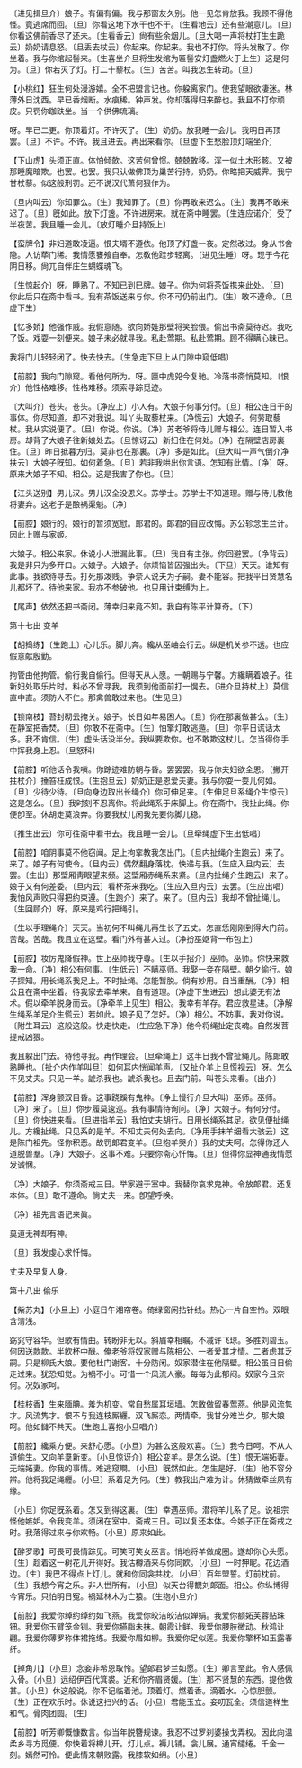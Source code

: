 <!-- { "loadSidebar": true } -->
〔进见揖旦介〕娘子。有偏有偏。我与那窗友久别。他一见怎肯放我。我顾不得他怪。竟逃席而回。〔旦〕你看这地下水干也不干。〔生看地云〕还有些潮意儿。〔旦〕你看这佛前香尽了还未。〔生看香云〕尙有些余烟儿。〔旦大喝一声将杖打生生跪云〕奶奶请息怒。〔旦丢去杖云〕你起来。你起来。我也不打你。将头发散了。你坐着。我与你绾起髻来。〔生喜坐介旦将生发绾为匾髻安灯盏燃火于上生〕这是何为。〔旦〕你若灭了灯。打二十藜杖。〔生〕苦苦。叫我怎生转动。〔旦〕 

【小桃红】狂生何处漫游嬉。全不把盟言记也。你躱离家门。使我望眼欲凄迷。林薄外日沈西。早已香烟断。水痕稀。钟声发。你却落得归来醉也。我且不打你顽皮。只罚你跏趺坐。当一个供佛琉璃。

呀。早已二更。你顶着灯。不许灭了。〔生〕奶奶。放我睡一会儿。我明日再顶罢。〔旦〕不许。不许。我且进去。再出来看你。〔旦虚下生愁脸顶灯端坐介〕 

【下山虎】头须正直。体怕倾欹。这苦何曾惯。兢兢敢移。浑一似土木形骸。又被那睡魔暗欺。也罢。也罢。我只认做佛顶为巢苦行持。奶奶。你略把天威霁。我宁甘杖藜。似这般刑罚。还不说汉代萧何狠作为。

〔旦内叫云〕你知罪么。〔生〕我知罪了。〔旦〕你再敢来迟么。〔生〕我再不敢来迟了。〔旦〕旣如此。放下灯盏。不许进房来。就在斋中睡罢。〔生连应诺介〕受了半夜苦。我且睡一会儿。〔放灯睡介旦持饭上〕 

【蛮牌令】非妇道敢凌逼。恨夫壻不遵依。他顶了灯盏一夜。定然改过。身从书舍隐。人访荜门稀。我情愿饔飧自奉。怎敎他跬步轻离。〔进见生睡〕呀。现于今花阴日移。尙兀自伴庄生蝴蝶魂飞。

〔生惊起介〕呀。睡熟了。不知已到巳牌。娘子。你为何将茶饭携来此处。〔旦〕你此后只在斋中看书。我有茶饭送来与你。你不可仍前出门。〔生〕敢不遵命。〔旦虚下生〕 

【忆多娇】他强作威。我假意随。欲向娇娃那壁将笑脸偎。偷出书斋莫待迟。我吃了饭。戏耍一刻便来。娘子未必就寻我。私赴莺期。私赴莺期。顾不得瞒心昧已。

我将门儿轻轻闭了。快去快去。〔生急走下旦上从门隙中窥低唱〕 

【前腔】我向门隙窥。看他何所为。呀。匣中虎兕今复驰。冷落书斋悄莫知。〔恨介〕他性格难移。性格难移。须索寻踪觅迹。

〔大叫介〕苍头。苍头。〔净应上〕小人有。大娘子何事分付。〔旦〕相公连日干的事体。你尽知道。却不对我说。叫丫头取藜杖来。〔净慌云〕大娘子。何劳取藜杖。我从实说便了。〔旦〕你说。你说。〔净〕苏老爷将侍儿赠与相公。连日暂入书房。却背了大娘子往新娘处去。〔旦惊讶云〕新妇住在何处。〔净〕在隔壁店房裏住。〔旦〕昨日抵暮方归。莫非也在那裏。〔净〕多是如此。〔旦大叫一声气倒介净扶云〕大娘子旣知。如何着急。〔旦〕若非我哄出你言语。怎知有此情。〔净〕呀。原来大娘子不知。相公。这是我害了你也。〔旦〕 

【江头送别】男儿汉。男儿汉全没恩义。苏学士。苏学士不知道理。赠与侍儿教他将妻弃。这老子是酿祸渠魁。〔净〕 

【前腔】娘行的。娘行的暂须宽慰。郞君的。郞君的自应改悔。苏公轸念生兰计。因此上赠与家姬。

大娘子。相公来家。休说小人泄漏此事。〔旦〕我自有主张。你回避罢。〔净背云〕我是非只为多开口。大娘子。大娘子。你烦恼皆因强出头。〔下旦〕天天。谁知有此事。我欲待寻去。打死那泼贱。争奈人说夫为子嗣。妻不能容。把我平日贤慧名儿都坏了。待他来家。我亦不参破他。也只用计束缚为上。 

【尾声】依然还把书斋闭。薄幸归来竟不知。我自有陈平计算奇。〔下〕 

第十七出
变羊

【胡捣练】〔生跑上〕心儿乐。脚儿奔。纔从巫岫会行云。纵是机关参不透。也应假意献殷勤。

拘管由他拘管。偷行我自偷行。但得天从人愿。一朝赐与宁馨。方纔瞒着娘子。往新妇处取乐片时。料必不曾寻我。我须到他面前打一愰去。〔进介旦持杖上〕莫信直中直。须防人不仁。那禽兽敢过来也。〔生见旦〕 

【锁南枝】苔封砌云掩关。娘子。长日如年易困人。〔旦〕你在那裏做甚么。〔生〕在静室把香焚。〔旦〕你敢不在斋中。〔生〕怕擎灯敢逃遁。〔旦〕你平日谎话太多。我不肯信。〔生〕虚头话没半分。我纵要欺你。也不敢欺这杖儿。怎当得你手中挥我身上忍。〔旦怒科〕 

【前腔】听他话令我嗔。你踪迹难防朝与昏。罢罢罢。我与你夫妇欲全恩。〔撇开拄杖介〕捶笞枉成恨。〔生抱旦云〕奶奶正是恩爱夫妻。我与你耍一耍儿何如。〔旦〕少待少待。〔旦向身边取出长绳介〕你可伸足来。〔生伸足旦系绳介生惊云〕这是怎么。〔旦〕我时刻不忍离你。将此绳系于床脚上。你在斋中。我扯此绳。你便卽至。休胡走莫浪奔。你要我杖儿闲我先要你脚儿稳。

〔推生出云〕你可往斋中看书去。我且睡一会儿。〔旦牵绳虚下生出低唱〕 

【前腔】咱阴事莫不他窃闻。足上拘挛教我怎出门。〔旦内扯绳介生跑云〕来了。来了。娘子有何使令。〔旦内云〕偶然翻身落枕。快递与我。〔生应入旦内云〕去罢。〔生出〕那壁厢靑眼望来频。这壁厢赤绳系来紧。〔旦内扯绳介生跑云〕来了。娘子又有何差委。〔旦内云〕看杯茶来我吃。〔生应入旦内云〕去罢。〔生应出唱〕我怕风声败只得把约束遵。〔生跑介〕来了。来了。〔旦内云〕我却不曾扯绳儿。〔生回顾介〕呀。原来是鸡行把绳引。

〔生以手理绳介〕天天。当初何不叫绳儿再生长了五丈。怎直恁刚刚到得大门前。苦哉。苦哉。我且立在这壁。看门外有甚人过。〔净扮巫妪背一布包上〕 

【前腔】妆厉鬼降假神。世上巫师我夺尊。〔生以手招介〕巫师。巫师。你快来救我一命。〔净〕相公有何事。〔生低云〕不瞒巫师。我娶一妾在隔壁。朝夕偷行。娘子探知。用长绳系我足上。不时扯绳。怎能暂脱。倘有妙用。自当重酬。〔净〕相公且在斋中坐着。待我家去牵羊来。自有道理。〔净虚下生进云〕想此婆无有法术。假以牵羊脱身而去。〔净牵羊上见生〕相公。我幸有羊存。君应救星进。〔净解生绳系羊足介生慌云〕若如此。娘子见了怎好。〔净〕相公。不妨事。我对你说。〔附生耳云〕这般这般。快走快走。〔生应急下净〕他今将绳扯定丧魂。自然发菩提戒凶狠。

我且躱出门去。待他寻我。再作理会。〔旦牵绳上〕这半日我不曾扯绳儿。陈郞敢熟睡也。〔扯介内作羊叫旦〕如何耳内恍闻羊声。〔又扯介羊上旦慌视云〕呀。怎么不见丈夫。只见一羊。諕杀我也。諕杀我也。且去门前。叫苍头来看。〔出介〕 

【前腔】浑身颤双目昏。这事跷蹊有鬼神。〔净上慢行介旦大叫〕巫师。巫师。〔净〕来了。〔旦〕你步履莫逡巡。我有事情待询问。〔净〕大娘子。有何分付。〔旦〕你快进来看。〔旦进指羊云〕我怕丈夫胡行。日用长绳系其足。欲见便扯绳儿。方纔扯绳。只见系的是羊。不知丈夫何处去向。〔净用手抹羊细看大骇云〕这是陈门祖先。怪你积恶。故罚郞君变羊。〔旦抱羊哭介〕我的丈夫呵。怎得你还人道脱兽羣。〔净〕大娘子。这事不难。只要你斋心忏悔。〔旦〕但得你显神通我情愿发诚悃。

〔净〕大娘子。你须斋戒三日。举家避于室中。我替你哀求鬼神。令放郞君。还复本体。〔旦〕敢不遵命。倘丈夫一来。卽望呼唤。 

〔净〕祖先言语记来眞。



莫道无神却有神。

〔旦〕我发虔心求忏悔。



丈夫及早复人身。 

第十八出
偷乐

【紫苏丸】〔小旦上〕小庭日午湘帘卷。倚绿窗闲拈针线。热心一片自空怜。双眼含淸浅。

窈窕守容华。但歌有情曲。转盼非无以。斜眉幸相瞩。不减许飞琼。多胜刘碧玉。何因送款款。半飮杯中醁。俺老爷将奴家赠与陈相公。一者爱其才情。二者虑其乏嗣。只是柳氏大娘。要他杜门谢客。十分防闲。奴家潜住在他隔壁。相公虽日日偷走过来。犹恐知觉。为祸不小。可惜一个风流人豪。每每为此郁闷。奴家今且奈何。况奴家呵。 

【桂枝香】生来腼腆。羞为机变。常自愁属耳垣墙。怎敢做留春莺燕。他是风流隽才。风流隽才。恨不与我连枝厮纒。双飞厮恋。两情牵。我甘分难当夕。那大娘呵。他如雠不共天。〔生跑上喜抱小旦唱介〕 

【前腔】纔乘方便。来舒心愿。〔小旦〕为甚么这般欢喜。〔生〕我今日呵。不从人道偷生。又向羊羣新变。〔小旦惊讶介〕相公变羊。是怎么说。〔生〕恨无端妬妻。无端妬妻。你我的事情。难逃窥瞷。〔小旦〕旣然如此。怎生是好。〔生〕他不容分辨。他将我足绳纒。〔小旦〕系着足为何。〔生〕教我出户难为计。休猜做牵丝夙有缘。

〔小旦〕你足旣系着。怎又到得这裏。〔生〕幸遇巫师。潜将羊儿系了足。说祖宗怪他嫉妒。令我变羊。须闭在室中。斋戒三日。可以复还本体。今娘子正在斋戒之时。我落得过来与你欢畅。〔小旦〕原来如此。 

【醉罗歌】可畏可畏情踪见。可笑可笑女巫言。悄地将羊做成圈。遂却你心头愿。〔生〕趁着这一树花儿开得好。我沽樽酒来与你同飮。〔小旦〕一时狎眤。花边酒边。〔生〕我巴不得点上灯儿。就和你同衾共枕。〔小旦〕百年盟誓。灯前枕前。〔生〕我想今宵之乐。非人世所有。〔小旦〕似天台得覩刘郞面。相公。你纵博得今宵乐。只怕明日寃。祸延林木为亡猿。〔生抱小旦介〕 

【前腔】我爱你绰约绰约如飞燕。我爱你皎洁皎洁似婵娟。我爱你额妬芙蓉贴珠钿。我爱你玉臂笼金钏。我爱你臙脂未抹。朝霞让鲜。我爱你腰肢微动。秋鸿让翩。我爱你薄罗称体裙拖练。我爱你眉如柳。我爱你足似莲。我爱你擎杯如玉露春纤。

【掉角儿】〔小旦〕念妾非希恩取怜。望郞君梦兰如愿。〔生〕卿言至此。令人感佩入骨。〔小旦〕远绍伊百代箕裘。近和你齐眉贤媛。〔生〕那不贤慧的东西。提他做甚。〔小旦〕休这般说。你不记临着池。顶着灯。燃着香。滴着水。心惊胆颤。〔生〕正在欢乐时。休说这扫兴的话。〔小旦〕君能玉立。妾叨瓦全。须信道祥生和气。骨肉团圆。〔生〕 

【前腔】听芳卿慨慷数言。似当年脱簪规谏。我忍不过罗刹婆操戈弄权。因此向温柔乡寻方觅便。你快着将樽儿开。灯儿点。褥儿铺。衾儿展。通宵缱绻。千金一刻。嫣然可怜。便此情来朝败露。我膝软如绵。〔小旦〕 

